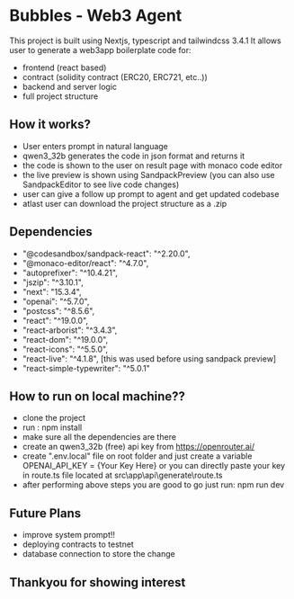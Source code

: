 # Bubbles - Web3 Agent

This project is built using Nextjs, typescript and tailwindcss 3.4.1
It allows user to generate a web3app boilerplate code for:

- frontend (react based)
- contract (solidity contract (ERC20, ERC721, etc..))
- backend and server logic
- full project structure

## How it works?

- User enters prompt in natural language
- qwen3_32b generates the code in json format and returns it
- the code is shown to the user on result page with monaco code editor
- the live preview is shown using SandpackPreview (you can also use SandpackEditor to see live code changes)
- user can give a follow up prompt to agent and get updated codebase
- atlast user can download the project structure as a .zip

## Dependencies

- "@codesandbox/sandpack-react": "^2.20.0",
- "@monaco-editor/react": "^4.7.0",
- "autoprefixer": "^10.4.21",
- "jszip": "^3.10.1",
- "next": "15.3.4",
- "openai": "^5.7.0",
- "postcss": "^8.5.6",
- "react": "^19.0.0",
- "react-arborist": "^3.4.3",
- "react-dom": "^19.0.0",
- "react-icons": "^5.5.0",
- "react-live": "^4.1.8", [this was used before using sandpack preview]
- "react-simple-typewriter": "^5.0.1"

## How to run on local machine??

- clone the project
- run : npm install
- make sure all the dependencies are there
- create an qwen3_32b (free) api key from https://openrouter.ai/
- create ".env.local" file on root folder and just create a variable OPENAI_API_KEY = {Your Key Here} or you can directly paste your key in route.ts file located at src\app\api\generate\route.ts
- after performing above steps you are good to go just run: npm run dev

## Future Plans

- improve system prompt!!
- deploying contracts to testnet
- database connection to store the change

## Thankyou for showing interest
